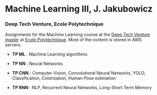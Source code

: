 # Machine Learning III, J. Jakubowicz
### Deep Tech Venture, Ecole Polytechnique

Assignments for the Machine Learning course at the [Deep Tech Venture master](http://www.xit-master.com/)
at [Ecole Polytechnique](https://www.polytechnique.edu/en). Most of the content is stored in AWS servers.

- **TP ML** : Machine Learning algorithms

- **TP NN** : Neural Networks

- **TP CNN** : Computer Vision, Convolutional Neural Networks, YOLO,  Classification, Colorization, Human Pose estimation

- **TP RNN** : NLP, Recurrent Neural Networks, Long-Short Term Memory
